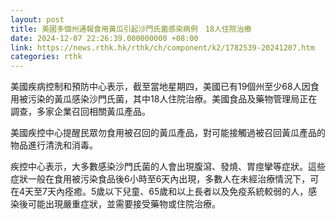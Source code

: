 ```yaml
---
layout: post
title: 美國多個州通報食用黃瓜引起沙門氏菌感染病例　18人住院治療
date: 2024-12-07 22:26:39.000000000 +08:00
link: https://news.rthk.hk/rthk/ch/component/k2/1782539-20241207.htm
categories: rthk
---
```


美國疾病控制和預防中心表示，截至當地星期四，美國已有19個州至少68人因食用被污染的黃瓜感染沙門氏菌，其中18人住院治療。美國食品及藥物管理局正在調查，多家企業召回相關黃瓜產品。

美國疾控中心提醒民眾勿食用被召回的黃瓜產品，對可能接觸過被召回黃瓜產品的物品進行清洗和消毒。

疾控中心表示，大多數感染沙門氏菌的人會出現腹瀉、發燒、胃痙攣等症狀。這些症狀一般在食用被污染食品後6小時至6天內出現，多數人在未經治療情況下，可在4天至7天內痊癒。5歲以下兒童、65歲和以上長者以及免疫系統較弱的人，感染後可能出現嚴重症狀，並需要接受藥物或住院治療。
